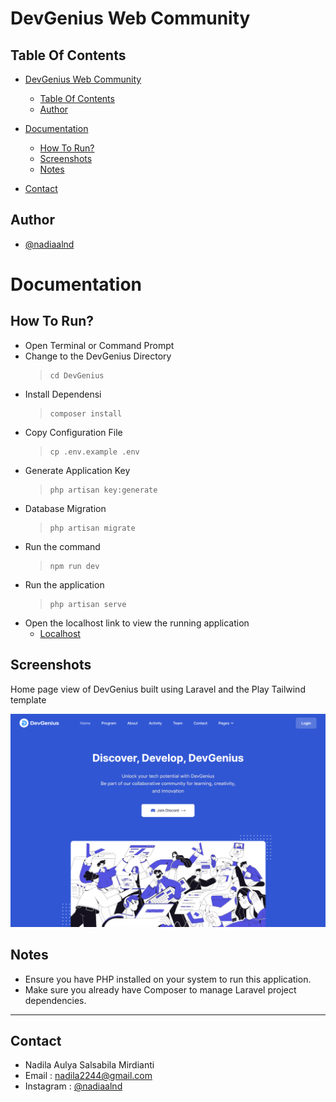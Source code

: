 # DevGenius Web Community

## Table Of Contents

- [DevGenius Web Community](#coding-test-finplan-50)

  - [Table Of Contents](#table-of-contents)
  - [Author](#author)
- [Documentation](#documentation)

  - [How To Run?](#how-to-run)
  - [Screenshots](#screenshots)
  - [Notes](#notes)
- [Contact](#contact)

## Author

- [@nadiaalnd](https://github.com/nadiaalnd)

# Documentation

## How To Run?

- Open Terminal or Command Prompt
- Change to the DevGenius Directory
  > ```
  > cd DevGenius
  > ```
- Install Dependensi
  > ```
  > composer install
  > ```
- Copy Configuration File
  > ```
  > cp .env.example .env
  > ```
- Generate Application Key
  > ```
  > php artisan key:generate
  > ```
- Database Migration
  > ```
  > php artisan migrate
  > ```
- Run the command
  > ```
  > npm run dev
  > ```
- Run the application
  > ```
  > php artisan serve
  > ```
- Open the localhost link to view the running application
    - [Localhost](http://127.0.0.1:8000/)

## Screenshots

Home page view of DevGenius built using Laravel and the Play Tailwind template

  ![Home Page](./public/assets/images/DevGenius.png)

## Notes

- Ensure you have PHP installed on your system to run this application.
- Make sure you already have Composer to manage Laravel project dependencies.

---

## Contact

- Nadila Aulya Salsabila Mirdianti
- Email : nadila2244@gmail.com
- Instagram : [@nadiaalnd](https://instagram.com/nadiaalnd)
